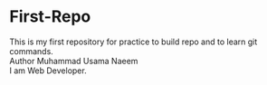 # First-Repo
This is my first repository for practice to build repo and to learn git commands.<br>Author Muhammad Usama Naeem <br>I am Web Developer.
